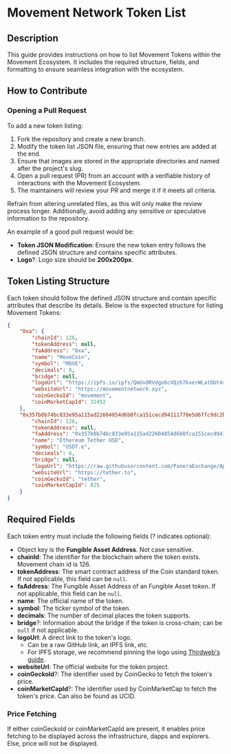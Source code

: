 # Movement Network Token List

## Description

This guide provides instructions on how to list Movement Tokens within the Movement Ecosystem. It includes the required structure, fields, and formatting to ensure seamless integration with the ecosystem.

## How to Contribute

### Opening a Pull Request

To add a new token listing:

1. Fork the repository and create a new branch.
2. Modify the token list JSON file, ensuring that new entries are added at the end.
3. Ensure that images are stored in the appropriate directories and named after the project's slug.
4. Open a pull request (PR) from an account with a verifiable history of interactions with the Movement Ecosystem.
5. The maintainers will review your PR and merge it if it meets all criteria.

Refrain from altering unrelated files, as this will only make the review process longer. Additionally, avoid adding any sensitive or speculative information to the repository.

An example of a good pull request would be:

- **Token JSON Modification**: Ensure the new token entry follows the defined JSON structure and contains specific attributes.
- **Logo**?: Logo size should be **200x200px**.

## Token Listing Structure

Each token should follow the defined JSON structure and contain specific attributes that describe its details. Below is the expected structure for listing Movement Tokens:

```json
{
    "0xa": {
        "chainId": 126,
        "tokenAddress": null,
        "faAddress": "0xa",
        "name": "MoveCoin",
        "symbol": "MOVE",
        "decimals": 8,
        "bridge": null,
        "logoUrl": "https://ipfs.io/ipfs/QmUv8RVdgo6cVQzh7kxerWLatDUt4rCEFoCTkCVLuMAa27",
        "websiteUrl": "https://movementnetwork.xyz",
        "coinGeckoId": "movement",
        "coinMarketCapId": 32452
    },
    "0x357b0b74bc833e95a115ad22604854d6b0fca151cecd94111770e5d6ffc9dc2b": {
        "chainId": 126,
        "tokenAddress": null,
        "faAddress": "0x357b0b74bc833e95a115ad22604854d6b0fca151cecd94111770e5d6ffc9dc2b",
        "name": "Ethereum Tether USD",
        "symbol": "USDT.e",
        "decimals": 6,
        "bridge": null,
        "logoUrl": "https://raw.githubusercontent.com/PanoraExchange/Aptos-Tokens/main/logos/USDT.svg",
        "websiteUrl": "https://tether.to",
        "coinGeckoId": "tether",
        "coinMarketCapId": 825
    }
}
```

## Required Fields

Each token entry must include the following fields (? indicates optional):

- Object key is the **Fungible Asset Address**. Not case sensitive.
- **chainId**: The identifier for the blockchain where the token exists. Movement chain id is 126.
- **tokenAddress**: The smart contract address of the Coin standard token. If not applicable, this field can be `null`.
- **faAddress**: The Fungible Asset Address of an Fungible Asset token. If not applicable, this field can be `null`.
- **name**: The official name of the token.
- **symbol**: The ticker symbol of the token.
- **decimals**: The number of decimal places the token supports.
- **bridge**?: Information about the bridge if the token is cross-chain; can be `null` if not applicable.
- **logoUrl**: A direct link to the token's logo.
  - Can be a raw GitHub link, an IPFS link, etc.
  - For IPFS storage, we recommend pinning the logo using [Thirdweb's guide](https://portal.thirdweb.com/infrastructure/storage/how-to-use-storage/upload-files-to-ipfs).
- **websiteUrl**: The official website for the token project.
- **coinGeckoId**?: The identifier used by CoinGecko to fetch the token's price.
- **coinMarketCapId**?: The identifier used by CoinMarketCap to fetch the token's price. Can also be found as UCID.

### Price Fetching

If either coinGeckoId or coinMarketCapId are present, it enables price fetching to be displayed across the infrastructure, dapps and explorers. Else, price will not be displayed.